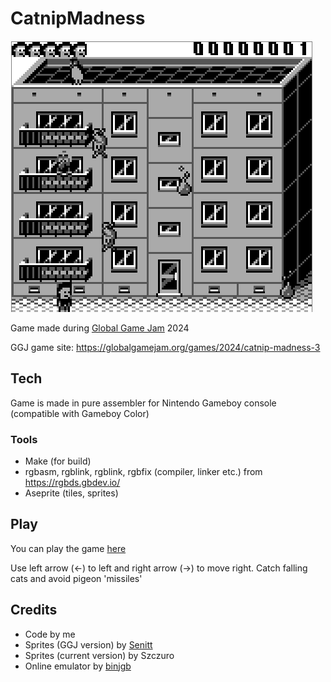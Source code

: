# CatnipMadness

![screen](screen.png)

Game made during [Global Game Jam](https://globalgamejam.org/) 2024

GGJ game site: https://globalgamejam.org/games/2024/catnip-madness-3

## Tech

Game is made in pure assembler for Nintendo Gameboy console (compatible with Gameboy Color)

### Tools

- Make (for build)
- rgbasm, rgblink, rgblink, rgbfix (compiler, linker etc.) from https://rgbds.gbdev.io/
- Aseprite (tiles, sprites)

## Play

You can play the game [here](https://www.envysoftware.pl/projects/CatnipMadness/)

Use left arrow (<-) to left and right arrow (->) to move right. Catch falling cats and avoid pigeon 'missiles'

## Credits

- Code by me
- Sprites (GGJ version) by [Senitt](https://github.com/Senitt)
- Sprites (current version) by Szczuro
- Online emulator by [binjgb](https://github.com/binji/binjgb)
